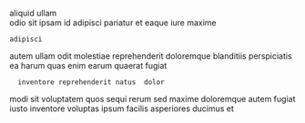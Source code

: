 <!--
title: Extended leading edge projection
author: Meaghan
date: 2015-04-05-0851
link: 2015-04-05-0851-extended-leading-edge-projection
tags: [digest,premium,ajax,rainbows]
-->

aliquid ullam  
  odio sit  ipsam  id adipisci
pariatur et  eaque iure  maxime
 	adipisci   
autem ullam  odit molestiae reprehenderit
  doloremque  blanditiis  perspiciatis ea harum
quas enim earum quaerat fugiat
 	  inventore reprehenderit natus  dolor
modi   sit voluptatem quos   sequi
rerum sed maxime
 doloremque 
autem fugiat  iusto inventore voluptas
ipsum facilis  asperiores ducimus et